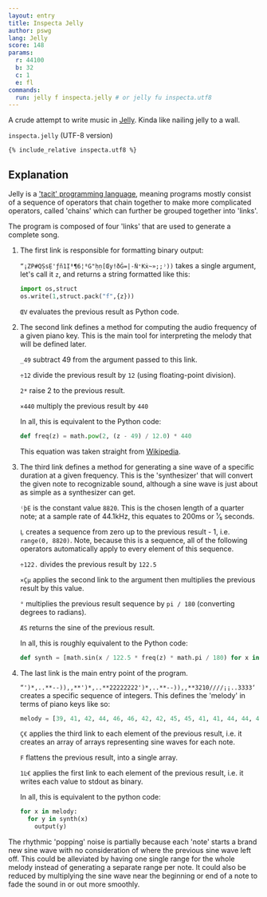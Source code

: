 ```yaml
---
layout: entry
title: Inspecta Jelly
author: pswg
lang: Jelly
score: 148
params:
  r: 44100
  b: 32
  c: 1
  e: fl
commands:
  run: jelly f inspecta.jelly # or jelly fu inspecta.utf8
---
```


A crude attempt to write music in [Jelly](https://github.com/DennisMitchell/jellylanguage). 
Kinda like nailing jelly to a wall.

`inspecta.jelly` (UTF-8 version)
```
{% include_relative inspecta.utf8 %}
```

## Explanation

Jelly is a ['tacit' programming language](https://en.wikipedia.org/wiki/Tacit_programming), meaning
programs mostly consist of a sequence of operators that chain together to make more complicated
operators, called 'chains' which can further be grouped together into 'links'.

The program is composed of four 'links' that are used to generate a complete song.

 1. The first link is responsible for formatting binary output:
    
    `“¡ZP#QṢsẸ'ƒñ1Ị⁸¶6¦⁸G"ḥṇ[Œy!ðĠ=|-Ṅ⁺Kẋ~»;;⁾))` takes a single argument, let's call it `z`, and returns a string formatted like this:

    ```py
    import os,struct
    os.write(1,struct.pack("f",{z}))
    ```

    `ŒV` evaluates the previous result as Python code.

 2. The second link defines a method for computing the audio frequency of a given piano key. This is the main tool for interpreting the melody that will be defined later.

    `_49` subtract 49 from the argument passed to this link.

    `÷12` divide the previous result by `12` (using floating-point division).

    `2*` raise 2 to the previous result.

    `×440` multiply the previous result by `440`
    
    In all, this is equivalent to the Python code:
    ```py
    def freq(z) = math.pow(2, (z - 49) / 12.0) * 440
    ```

    This equation was taken straight from [Wikipedia](https://en.wikipedia.org/wiki/Piano_key_frequencies).

 3. The third link defines a method for generating a sine wave of a specific duration at a given frequency. This is the 'synthesizer' that will convert the given note to recognizable sound, although a sine wave is just about as simple as a synthesizer can get.

    `⁽þE` is the constant value `8820`. This is the chosen length of a quarter note; at a sample rate of 44.1kHz, this equates to 200ms or ¹⁄₅ seconds.

    `Ḷ` creates a sequence from zero up to the previous result - 1, i.e. `range(0, 8820)`. Note, because this is a sequence, all of the following operators automatically apply to every element of this sequence.

    `÷122.` divides the previous result by `122.5`
    
    `×Çµ` applies the second link to the argument then multiplies the previous result by this value.
    
    `°` multiplies the previous result sequence by `pi / 180` (converting degrees to radians).

    `ÆS` returns the sine of the previous result.

    In all, this is roughly equivalent to the Python code:

    ```py
    def synth = [math.sin(x / 122.5 * freq(z) * math.pi / 180) for x in range(8820)]
    ```

 4. The last link is the main entry point of the program.
    
    `“')*,..**--)),,**')*,..**22222222')*,..**--)),,**3210////¡¡..3333‘` creates a specific sequence of integers. This defines the 'melody' in terms of piano keys like so:
    ```py
    melody = [39, 41, 42, 44, 46, 46, 42, 42, 45, 45, 41, 41, 44, 44, 42, 42, 39, 41, 42, 44, 46, 46, 42, 42, 50, 50, 50, 50, 50, 50, 50, 50, 39, 41, 42, 44, 46, 46, 42, 42, 45, 45, 41, 41, 44, 44, 42, 42, 51, 50, 49, 48, 47, 47, 47, 47, 0, 0, 46, 46, 51, 51, 51, 51]
    ```
    
    `Ç€` applies the third link to each element of the previous result, i.e. it creates an array of arrays representing sine waves for each note.
    
    `F` flattens the previous result, into a single array.
    
    `1Ŀ€` applies the first link to each element of the previous result, i.e. it writes each value to stdout as binary.
    
    In all, this is equivalent to the python code:

    ```py
    for x in melody:
      for y in synth(x)
        output(y)
    ```

The rhythmic 'popping' noise is partially because each 'note' starts a brand new sine wave with no consideration of where the previous sine wave left off. This could be alleviated by having one single range for the whole melody instead of generating a separate range per note. It could also be reduced by multiplying the sine wave near the beginning or end of a note to fade the sound in or out more smoothly.

